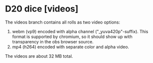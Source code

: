 # D20 dice [videos]

The videos branch contains all rolls as two video options:

1. webm (vp9) encoded with alpha channel ("_yuva420p"-suffix). This format is supported by chromium, so it should show up with transparency in the obs browser source.
2. mp4 (h264) encoded with separate color and alpha video.

The videos are about 32 MB total.
